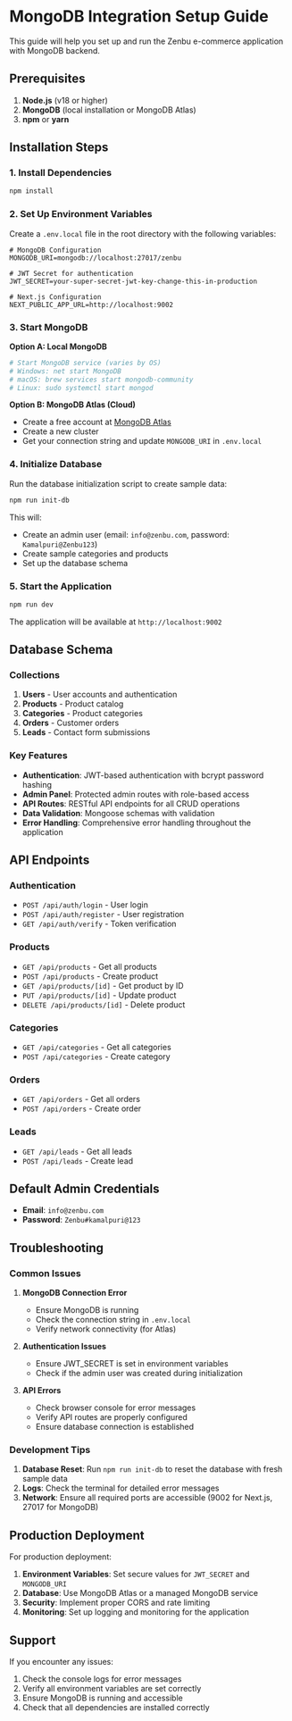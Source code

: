 # MongoDB Integration Setup Guide

This guide will help you set up and run the Zenbu e-commerce application with MongoDB backend.

## Prerequisites

1. **Node.js** (v18 or higher)
2. **MongoDB** (local installation or MongoDB Atlas)
3. **npm** or **yarn**

## Installation Steps

### 1. Install Dependencies

```bash
npm install
```

### 2. Set Up Environment Variables

Create a `.env.local` file in the root directory with the following variables:

```env
# MongoDB Configuration
MONGODB_URI=mongodb://localhost:27017/zenbu

# JWT Secret for authentication
JWT_SECRET=your-super-secret-jwt-key-change-this-in-production

# Next.js Configuration
NEXT_PUBLIC_APP_URL=http://localhost:9002
```

### 3. Start MongoDB

**Option A: Local MongoDB**
```bash
# Start MongoDB service (varies by OS)
# Windows: net start MongoDB
# macOS: brew services start mongodb-community
# Linux: sudo systemctl start mongod
```

**Option B: MongoDB Atlas (Cloud)**
- Create a free account at [MongoDB Atlas](https://www.mongodb.com/atlas)
- Create a new cluster
- Get your connection string and update `MONGODB_URI` in `.env.local`

### 4. Initialize Database

Run the database initialization script to create sample data:

```bash
npm run init-db
```

This will:
- Create an admin user (email: `info@zenbu.com`, password: `Kamalpuri@Zenbu123`)
- Create sample categories and products
- Set up the database schema

### 5. Start the Application

```bash
npm run dev
```

The application will be available at `http://localhost:9002`

## Database Schema

### Collections

1. **Users** - User accounts and authentication
2. **Products** - Product catalog
3. **Categories** - Product categories
4. **Orders** - Customer orders
5. **Leads** - Contact form submissions

### Key Features

- **Authentication**: JWT-based authentication with bcrypt password hashing
- **Admin Panel**: Protected admin routes with role-based access
- **API Routes**: RESTful API endpoints for all CRUD operations
- **Data Validation**: Mongoose schemas with validation
- **Error Handling**: Comprehensive error handling throughout the application

## API Endpoints

### Authentication
- `POST /api/auth/login` - User login
- `POST /api/auth/register` - User registration
- `GET /api/auth/verify` - Token verification

### Products
- `GET /api/products` - Get all products
- `POST /api/products` - Create product
- `GET /api/products/[id]` - Get product by ID
- `PUT /api/products/[id]` - Update product
- `DELETE /api/products/[id]` - Delete product

### Categories
- `GET /api/categories` - Get all categories
- `POST /api/categories` - Create category

### Orders
- `GET /api/orders` - Get all orders
- `POST /api/orders` - Create order

### Leads
- `GET /api/leads` - Get all leads
- `POST /api/leads` - Create lead

## Default Admin Credentials

- **Email**: `info@zenbu.com`
- **Password**: `Zenbu#kamalpuri@123`

## Troubleshooting

### Common Issues

1. **MongoDB Connection Error**
   - Ensure MongoDB is running
   - Check the connection string in `.env.local`
   - Verify network connectivity (for Atlas)

2. **Authentication Issues**
   - Ensure JWT_SECRET is set in environment variables
   - Check if the admin user was created during initialization

3. **API Errors**
   - Check browser console for error messages
   - Verify API routes are properly configured
   - Ensure database connection is established

### Development Tips

1. **Database Reset**: Run `npm run init-db` to reset the database with fresh sample data
2. **Logs**: Check the terminal for detailed error messages
3. **Network**: Ensure all required ports are accessible (9002 for Next.js, 27017 for MongoDB)

## Production Deployment

For production deployment:

1. **Environment Variables**: Set secure values for `JWT_SECRET` and `MONGODB_URI`
2. **Database**: Use MongoDB Atlas or a managed MongoDB service
3. **Security**: Implement proper CORS and rate limiting
4. **Monitoring**: Set up logging and monitoring for the application

## Support

If you encounter any issues:

1. Check the console logs for error messages
2. Verify all environment variables are set correctly
3. Ensure MongoDB is running and accessible
4. Check that all dependencies are installed correctly
